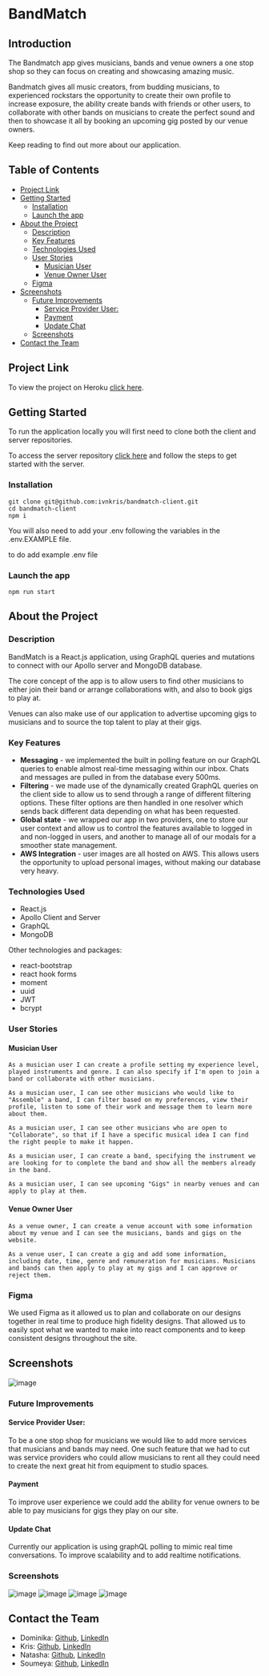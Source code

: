 <h1>BandMatch</h1>

<h2> Introduction </h2>

The Bandmatch app gives musicians, bands and venue owners a one stop shop so they can focus on creating and showcasing amazing music.

Bandmatch gives all music creators, from budding musicians, to experienced rockstars the opportunity to create their own profile to increase exposure, the ability create bands with friends or other users, to collaborate with other bands on musicians to create the perfect sound and then to showcase it all by booking an upcoming gig posted by our venue owners.

Keep reading to find out more about our application.

<h2> Table of Contents </h2>

- [Project Link](#project-link)
- [Getting Started](#getting-started)
  - [Installation](#installation)
  - [Launch the app](#launch-the-app)
- [About the Project](#about-the-project)
  - [Description](#description)
  - [Key Features](#key-features)
  - [Technologies Used](#technologies-used)
  - [User Stories](#user-stories)
    - [Musician User](#musician-user)
    - [Venue Owner User](#venue-owner-user)
  - [Figma](#figma)
- [Screenshots](#screenshots)
  - [Future Improvements](#future-improvements)
    - [Service Provider User:](#service-provider-user)
    - [Payment](#payment)
    - [Update Chat](#update-chat)
  - [Screenshots](#screenshots-1)
- [Contact the Team](#contact-the-team)

## Project Link

To view the project on Heroku [click here](https://arcane-springs-60231.herokuapp.com/).

## Getting Started

To run the application locally you will first need to clone both the client and server repositories.

To access the server repository [click here](https://github.com/ivnkris/bandmatch-server) and follow the steps to get started with the server.

### Installation

```
git clone git@github.com:ivnkris/bandmatch-client.git
cd bandmatch-client
npm i
```

You will also need to add your .env following the variables in the .env.EXAMPLE file.

to do add example .env file

### Launch the app

```
npm run start
```

## About the Project

### Description

BandMatch is a React.js application, using GraphQL queries and mutations to connect with our Apollo server and MongoDB database.

The core concept of the app is to allow users to find other musicians to either join their band or arrange collaborations with, and also to book gigs to play at.

Venues can also make use of our application to advertise upcoming gigs to musicians and to source the top talent to play at their gigs.

### Key Features

- **Messaging** - we implemented the built in polling feature on our GraphQL queries to enable almost real-time messaging within our inbox. Chats and messages are pulled in from the database every 500ms.
- **Filtering** - we made use of the dynamically created GraphQL queries on the client side to allow us to send through a range of different filtering options. These filter options are then handled in one resolver which sends back different data depending on what has been requested.
- **Global state** - we wrapped our app in two providers, one to store our user context and allow us to control the features available to logged in and non-logged in users, and another to manage all of our modals for a smoother state management.
- **AWS Integration** - user images are all hosted on AWS. This allows users the opportunity to upload personal images, without making our database very heavy.

### Technologies Used

- React.js
- Apollo Client and Server
- GraphQL
- MongoDB

Other technologies and packages:

- react-bootstrap
- react hook forms
- moment
- uuid
- JWT
- bcrypt

### User Stories

#### Musician User

```
As a musician user I can create a profile setting my experience level, played instruments and genre. I can also specify if I'm open to join a band or collaborate with other musicians.

As a musician user, I can see other musicians who would like to "Assemble" a band, I can filter based on my preferences, view their profile, listen to some of their work and message them to learn more about them.

As a musician user, I can see other musicians who are open to "Collaborate", so that if I have a specific musical idea I can find the right people to make it happen.

As a musician user, I can create a band, specifying the instrument we are looking for to complete the band and show all the members already in the band.

As a musician user, I can see upcoming "Gigs" in nearby venues and can apply to play at them.
```

#### Venue Owner User

```
As a venue owner, I can create a venue account with some information about my venue and I can see the musicians, bands and gigs on the website.

As a venue user, I can create a gig and add some information, including date, time, genre and remuneration for musicians. Musicians and bands can then apply to play at my gigs and I can approve or reject them.
```

### Figma

We used Figma as it allowed us to plan and collaborate on our designs together in real time to produce high fidelity designs. That allowed us to easily spot what we wanted to make into react components and to keep consistent designs throughout the site.

## Screenshots

![image](./public/images/figma.png)

### Future Improvements

#### Service Provider User:

To be a one stop shop for musicians we would like to add more services that musicians and bands may need. One such feature that we had to cut was service providers who could allow musicians to rent all they could need to create the next great hit from equipment to studio spaces.

#### Payment

To improve user experience we could add the ability for venue owners to be able to pay musicians for gigs they play on our site.

#### Update Chat

Currently our application is using graphQL polling to mimic real time conversations. To improve scalability and to add realtime notifications.

### Screenshots

![image](./public/images/landing.png)
![image](./public/images/profile.png)
![image](./public/images/assemble.png)
![image](./public/images/inbox.png)

## Contact the Team

- Dominika: [Github](https://github.com/dominikacookies),
  [LinkedIn](https://www.linkedin.com/in/dominika-pietrzak-183755137/)
- Kris: [Github](https://github.com/ivnkris), [LinkedIn](https://www.linkedin.com/in/krisztian-ivan-10880478//)
- Natasha: [Github](https://github.com/natasha-mann), [LinkedIn](https://www.linkedin.com/in/natashamann2896//)
- Soumeya: [Github](https://github.com/SoumeyaH), [LinkedIn](https://www.linkedin.com/in/soumeya-hassan-0a12a5203/)

